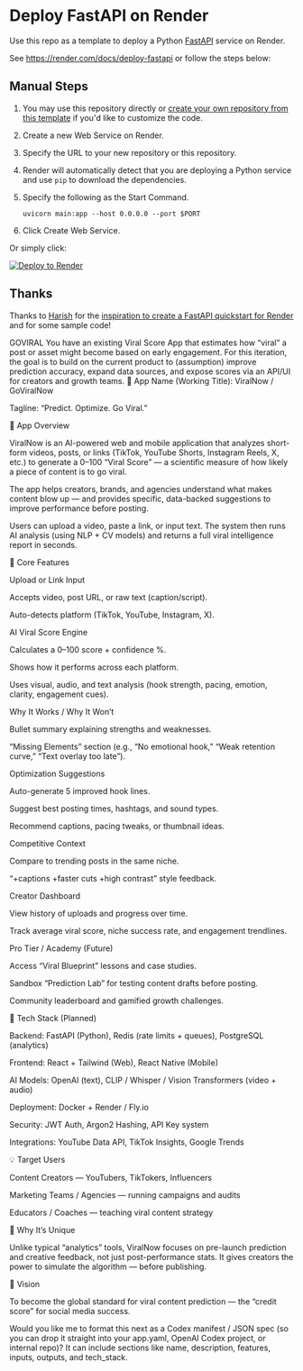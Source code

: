 # Deploy FastAPI on Render

Use this repo as a template to deploy a Python [FastAPI](https://fastapi.tiangolo.com) service on Render.

See https://render.com/docs/deploy-fastapi or follow the steps below:

## Manual Steps

1. You may use this repository directly or [create your own repository from this template](https://github.com/render-examples/fastapi/generate) if you'd like to customize the code.
2. Create a new Web Service on Render.
3. Specify the URL to your new repository or this repository.
4. Render will automatically detect that you are deploying a Python service and use `pip` to download the dependencies.
5. Specify the following as the Start Command.

    ```shell
    uvicorn main:app --host 0.0.0.0 --port $PORT
    ```

6. Click Create Web Service.

Or simply click:

[![Deploy to Render](https://render.com/images/deploy-to-render-button.svg)](https://render.com/deploy?repo=https://github.com/render-examples/fastapi)

## Thanks

Thanks to [Harish](https://harishgarg.com) for the [inspiration to create a FastAPI quickstart for Render](https://twitter.com/harishkgarg/status/1435084018677010434) and for some sample code!

GOVIRAL
You have an existing Viral Score App that estimates how “viral” a post or asset might become based on early engagement. For this iteration, the goal is to build on the current product to (assumption) improve prediction accuracy, expand data sources, and expose scores via an API/UI for creators and growth teams. 🧠 App Name (Working Title): ViralNow / GoViralNow

Tagline: “Predict. Optimize. Go Viral.”

🚀 App Overview

ViralNow is an AI-powered web and mobile application that analyzes short-form videos, posts, or links (TikTok, YouTube Shorts, Instagram Reels, X, etc.) to generate a 0–100 “Viral Score” — a scientific measure of how likely a piece of content is to go viral.

The app helps creators, brands, and agencies understand what makes content blow up — and provides specific, data-backed suggestions to improve performance before posting.

Users can upload a video, paste a link, or input text. The system then runs AI analysis (using NLP + CV models) and returns a full viral intelligence report in seconds.

🧩 Core Features

Upload or Link Input

Accepts video, post URL, or raw text (caption/script).

Auto-detects platform (TikTok, YouTube, Instagram, X).

AI Viral Score Engine

Calculates a 0–100 score + confidence %.

Shows how it performs across each platform.

Uses visual, audio, and text analysis (hook strength, pacing, emotion, clarity, engagement cues).

Why It Works / Why It Won’t

Bullet summary explaining strengths and weaknesses.

“Missing Elements” section (e.g., “No emotional hook,” “Weak retention curve,” “Text overlay too late”).

Optimization Suggestions

Auto-generate 5 improved hook lines.

Suggest best posting times, hashtags, and sound types.

Recommend captions, pacing tweaks, or thumbnail ideas.

Competitive Context

Compare to trending posts in the same niche.

“+captions +faster cuts +high contrast” style feedback.

Creator Dashboard

View history of uploads and progress over time.

Track average viral score, niche success rate, and engagement trendlines.

Pro Tier / Academy (Future)

Access “Viral Blueprint” lessons and case studies.

Sandbox “Prediction Lab” for testing content drafts before posting.

Community leaderboard and gamified growth challenges.

🧠 Tech Stack (Planned)

Backend: FastAPI (Python), Redis (rate limits + queues), PostgreSQL (analytics)

Frontend: React + Tailwind (Web), React Native (Mobile)

AI Models: OpenAI (text), CLIP / Whisper / Vision Transformers (video + audio)

Deployment: Docker + Render / Fly.io

Security: JWT Auth, Argon2 Hashing, API Key system

Integrations: YouTube Data API, TikTok Insights, Google Trends

💡 Target Users

Content Creators — YouTubers, TikTokers, Influencers

Marketing Teams / Agencies — running campaigns and audits

Educators / Coaches — teaching viral content strategy

🧩 Why It’s Unique

Unlike typical “analytics” tools, ViralNow focuses on pre-launch prediction and creative feedback, not just post-performance stats. It gives creators the power to simulate the algorithm — before publishing.

🏁 Vision

To become the global standard for viral content prediction — the “credit score” for social media success.

Would you like me to format this next as a Codex manifest / JSON spec (so you can drop it straight into your app.yaml, OpenAI Codex project, or internal repo)? It can include sections like name, description, features, inputs, outputs, and tech_stack.
